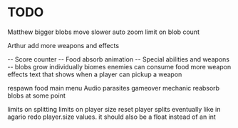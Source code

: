 # TODO

Matthew
    bigger blobs move slower
    auto zoom
    limit on blob count

Arthur
    add more weapons and effects

-- Score counter
-- Food absorb animation
-- Special abilities and weapons
-- blobs grow individually
biomes
enemies can consume food
more weapon effects
text that shows when a player can pickup a weapon


respawn food
main menu
Audio
parasites
gameover mechanic
reabsorb blobs at some point

limits on splitting
limits on player size
reset player splits eventually like in agario
redo player.size values. it should also be a float instead of an int

